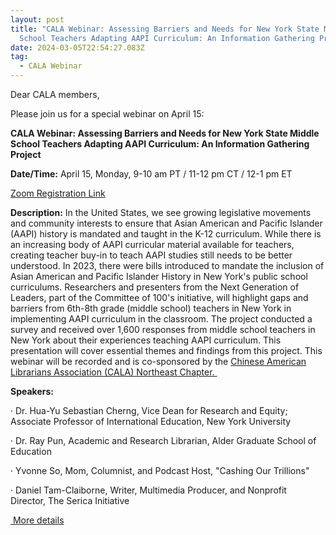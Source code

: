```yaml
---
layout: post
title: "CALA Webinar: Assessing Barriers and Needs for New York State Middle
  School Teachers Adapting AAPI Curriculum: An Information Gathering Project"
date: 2024-03-05T22:54:27.083Z
tag:
  - CALA Webinar
---
```

<!--StartFragment-->

Dear CALA members,

Please join us for a special webinar on April 15: 

**CALA Webinar: Assessing Barriers and Needs for New York State Middle School Teachers Adapting AAPI Curriculum: An Information Gathering Project**

**Date/Time:** April 15, Monday, 9-10 am PT / 11-12 pm CT / 12-1 pm ET

[Zoom Registration Link](https://nam11.safelinks.protection.outlook.com/?url=https%3A%2F%2Fus02web.zoom.us%2Fmeeting%2Fregister%2FtZYoc-ytrD4uGNYRGIPFNbzn2-14DQgiV_cv%23%2Fregistration&data=05%7C02%7Cw.liu%40louisville.edu%7C48028ffb9fae492052ac08dc3d4f03e3%7Cdd246e4a54344e158ae391ad9797b209%7C0%7C0%7C638452656800445704%7CUnknown%7CTWFpbGZsb3d8eyJWIjoiMC4wLjAwMDAiLCJQIjoiV2luMzIiLCJBTiI6Ik1haWwiLCJXVCI6Mn0%3D%7C0%7C%7C%7C&sdata=oX%2BknLGBZVcmcDLTX2LRQ2VpaACpFAnPPb9MxbX%2BWvg%3D&reserved=0)

**Description:** In the United States, we see growing legislative movements and community interests to ensure that Asian American and Pacific Islander (AAPI) history is mandated and taught in the K-12 curriculum. While there is an increasing body of AAPI curricular material available for teachers, creating teacher buy-in to teach AAPI studies still needs to be better understood. In 2023, there were bills introduced to mandate the inclusion of Asian American and Pacific Islander History in New York's public school curriculums. Researchers and presenters from the Next Generation of Leaders, part of the Committee of 100's initiative, will highlight gaps and barriers from 6th-8th grade (middle school) teachers in New York in implementing AAPI curriculum in the classroom. The project conducted a survey and received over 1,600 responses from middle school teachers in New York about their experiences teaching AAPI curriculum. This presentation will cover essential themes and findings from this project. This webinar will be recorded and is co-sponsored by the [Chinese American Librarians Association (CALA) Northeast Chapter. ](https://nam11.safelinks.protection.outlook.com/?url=https%3A%2F%2Fsites.google.com%2Fsite%2Fcalanehome%2Fcala-northeast-home&data=05%7C02%7Cw.liu%40louisville.edu%7C48028ffb9fae492052ac08dc3d4f03e3%7Cdd246e4a54344e158ae391ad9797b209%7C0%7C0%7C638452656800457351%7CUnknown%7CTWFpbGZsb3d8eyJWIjoiMC4wLjAwMDAiLCJQIjoiV2luMzIiLCJBTiI6Ik1haWwiLCJXVCI6Mn0%3D%7C0%7C%7C%7C&sdata=pkFcmvI1Jicb90BDDZmd0aV7rzMfhpmkKYG%2Btr7ztDU%3D&reserved=0)

**Speakers:**

· Dr. Hua-Yu Sebastian Cherng, Vice Dean for Research and Equity; Associate Professor of International Education, New York University

· Dr. Ray Pun, Academic and Research Librarian, Alder Graduate School of Education

· Yvonne So, Mom, Columnist, and Podcast Host, "Cashing Our Trillions"

· Daniel Tam-Claiborne, Writer, Multimedia Producer, and Nonprofit Director, The Serica Initiative

[ More details](https://cala.wildapricot.org/sys/website/system-pages/?pageId=18008)

<!--EndFragment-->